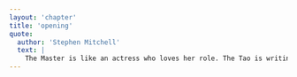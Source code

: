 ```yaml
---
layout: 'chapter'
title: 'opening'
quote:
  author: 'Stephen Mitchell'
  text: |
    The Master is like an actress who loves her role. The Tao is writing the script.
---
```

